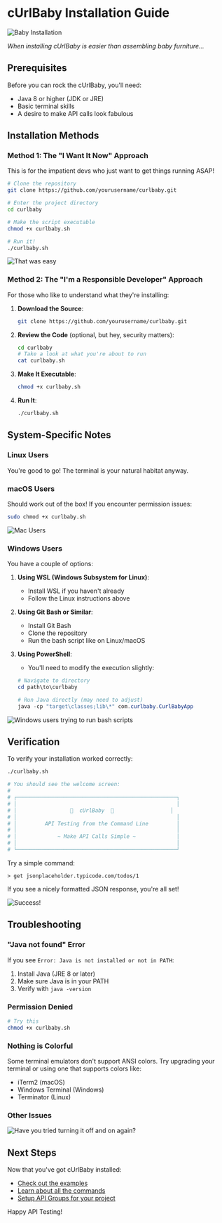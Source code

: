 # cUrlBaby Installation Guide

![Baby Installation](https://media.giphy.com/media/v1.Y2lkPTc5MGI3NjExYjRmMXczcnd0aGd6enJmaDR0ZTRwN2xuMG4zc2ZrcWZuOWMzaGFlaiZlcD12MV9pbnRlcm5hbF9naWZfYnlfaWQmY3Q9Zw/3o7TKDEhasCwJD9bDG/giphy.gif)

*When installing cUrlBaby is easier than assembling baby furniture...*

## Prerequisites

Before you can rock the cUrlBaby, you'll need:

- Java 8 or higher (JDK or JRE)
- Basic terminal skills
- A desire to make API calls look fabulous

## Installation Methods

### Method 1: The "I Want It Now" Approach

This is for the impatient devs who just want to get things running ASAP!

```bash
# Clone the repository
git clone https://github.com/yourusername/curlbaby.git

# Enter the project directory
cd curlbaby

# Make the script executable
chmod +x curlbaby.sh

# Run it!
./curlbaby.sh
```

![That was easy](https://media.giphy.com/media/v1.Y2lkPTc5MGI3NjExOWt0MDVvZjNlZXlpMmptN2N0aml0aWNmNGNieHM4eTd0YTJibmxvZCZlcD12MV9pbnRlcm5hbF9naWZfYnlfaWQmY3Q9Zw/3o7TKqnN349CAN3E1O/giphy.gif)

### Method 2: The "I'm a Responsible Developer" Approach

For those who like to understand what they're installing:

1. **Download the Source**:
   ```bash
   git clone https://github.com/yourusername/curlbaby.git
   ```

2. **Review the Code** (optional, but hey, security matters):
   ```bash
   cd curlbaby
   # Take a look at what you're about to run
   cat curlbaby.sh
   ```

3. **Make It Executable**:
   ```bash
   chmod +x curlbaby.sh
   ```

4. **Run It**:
   ```bash
   ./curlbaby.sh
   ```

## System-Specific Notes

### Linux Users

You're good to go! The terminal is your natural habitat anyway.

### macOS Users

Should work out of the box! If you encounter permission issues:

```bash
sudo chmod +x curlbaby.sh
```

![Mac Users](https://media.giphy.com/media/v1.Y2lkPTc5MGI3NjExMjdqdWV5NXUxOGp3ejVxdGE1ZTU3dmU2aWhubDhmNTJsanc2Y3plbiZlcD12MV9pbnRlcm5hbF9naWZfYnlfaWQmY3Q9Zw/l44QzsOLXxcVKe4Mw/giphy.gif)

### Windows Users

You have a couple of options:

1. **Using WSL (Windows Subsystem for Linux)**:
   - Install WSL if you haven't already
   - Follow the Linux instructions above

2. **Using Git Bash or Similar**:
   - Install Git Bash
   - Clone the repository
   - Run the bash script like on Linux/macOS

3. **Using PowerShell**:
   - You'll need to modify the execution slightly:
   ```powershell
   # Navigate to directory
   cd path\to\curlbaby
   
   # Run Java directly (may need to adjust)
   java -cp "target\classes;lib\*" com.curlbaby.CurlBabyApp
   ```

![Windows users trying to run bash scripts](https://media.giphy.com/media/v1.Y2lkPTc5MGI3NjExcjRhbmhuY2J6NHRjaDJheGZsaGIxYWN5ZnkwY2Fnc2I0c3VlZHQyeiZlcD12MV9pbnRlcm5hbF9naWZfYnlfaWQmY3Q9Zw/DHqth0FVuWCcM/giphy.gif)

## Verification

To verify your installation worked correctly:

```bash
./curlbaby.sh

# You should see the welcome screen:
#  
# ┌───────────────────────────────────────────────────┐
# │                                                   │
# │                 🍼  cUrlBaby  🍼                  │
# │                                                   │
# │         API Testing from the Command Line         │
# │                                                   │
# │             ~ Make API Calls Simple ~             │
# │                                                   │
# └───────────────────────────────────────────────────┘
```

Try a simple command:

```
> get jsonplaceholder.typicode.com/todos/1
```

If you see a nicely formatted JSON response, you're all set!

![Success!](https://media.giphy.com/media/v1.Y2lkPTc5MGI3NjExb3Jvc2plbzE1aGN4eHFtendkd256bmxzNWd5N3c5cjU5ZTkwZmZ2diZlcD12MV9pbnRlcm5hbF9naWZfYnlfaWQmY3Q9Zw/ely3apij36BJhoZ234/giphy.gif)

## Troubleshooting

### "Java not found" Error

If you see `Error: Java is not installed or not in PATH`:

1. Install Java (JRE 8 or later)
2. Make sure Java is in your PATH
3. Verify with `java -version`

### Permission Denied

```bash
# Try this
chmod +x curlbaby.sh
```

### Nothing is Colorful

Some terminal emulators don't support ANSI colors. Try upgrading your terminal or using one that supports colors like:
- iTerm2 (macOS)
- Windows Terminal (Windows)
- Terminator (Linux)

### Other Issues

![Have you tried turning it off and on again?](https://media.giphy.com/media/v1.Y2lkPTc5MGI3NjExN25vc2V5ZmV1cmppZ3hvaTJwc2xsa3g2eGU0anQ5eTJweGxmeGNrdyZlcD12MV9pbnRlcm5hbF9naWZfYnlfaWQmY3Q9Zw/FspLvJQlQACXu/giphy.gif)

## Next Steps

Now that you've got cUrlBaby installed:

- [Check out the examples](examples.md)
- [Learn about all the commands](api-reference.md)
- [Setup API Groups for your project](api-groups.md)

Happy API Testing!